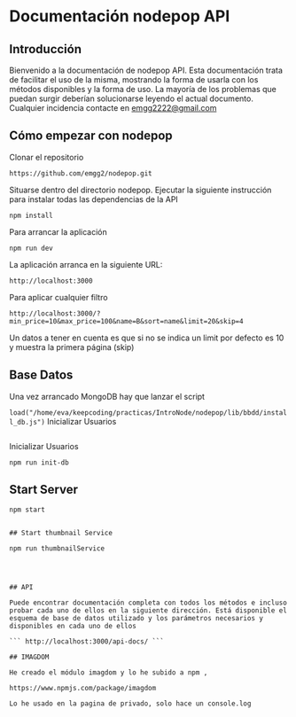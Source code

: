# Documentación nodepop API 

## Introducción

Bienvenido a la documentación de nodepop API. Esta documentación trata de facilitar el uso de la misma, mostrando la forma de usarla
con los métodos disponibles y la forma de uso. La mayoría de los problemas que puedan surgir deberían solucionarse leyendo el actual documento. 
Cualquier incidencia contacte en emgg2222@gmail.com

## Cómo empezar con nodepop

Clonar el repositorio 

``` https://github.com/emgg2/nodepop.git ```

Situarse dentro del directorio nodepop. Ejecutar la siguiente instrucción para instalar todas las dependencias de la API

``` npm install ``` 

Para arrancar la aplicación

``` npm run dev ```

La aplicación arranca en la siguiente URL:

``` http://localhost:3000 ```

Para aplicar cualquier filtro

``` http://localhost:3000/?min_price=10&max_price=100&name=B&sort=name&limit=20&skip=4 ```

Un datos a tener en cuenta es que si no se indica un limit por defecto es 10 y muestra la primera página (skip)

## Base Datos 

Una vez arrancado MongoDB hay que lanzar el script

``` load("/home/eva/keepcoding/practicas/IntroNode/nodepop/lib/bbdd/install_db.js") ```
Inicializar Usuarios 
``` node init
```

Inicializar Usuarios

```
npm run init-db
```

## Start Server


    npm start
```

## Start thumbnail Service

```
    npm run thumbnailService
```



## API 

Puede encontrar documentación completa con todos los métodos e incluso probar cada uno de ellos en la siguiente dirección. Está disponible el esquema de base de datos utilizado y los parámetros necesarios y disponibles en cada uno de ellos

``` http://localhost:3000/api-docs/ ```

## IMAGDOM

He creado el módulo imagdom y lo he subido a npm , 

https://www.npmjs.com/package/imagdom

Lo he usado en la pagina de privado, solo hace un console.log





